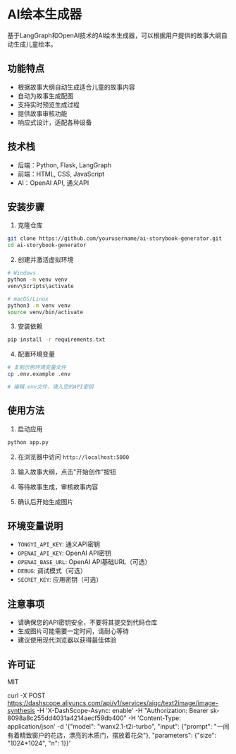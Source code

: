 # AI绘本生成器

基于LangGraph和OpenAI技术的AI绘本生成器，可以根据用户提供的故事大纲自动生成儿童绘本。

## 功能特点

- 根据故事大纲自动生成适合儿童的故事内容
- 自动为故事生成配图
- 支持实时预览生成过程
- 提供故事审核功能
- 响应式设计，适配各种设备

## 技术栈

- 后端：Python, Flask, LangGraph
- 前端：HTML, CSS, JavaScript
- AI：OpenAI API, 通义API

## 安装步骤

1. 克隆仓库
```bash
git clone https://github.com/yourusername/ai-storybook-generator.git
cd ai-storybook-generator
```

2. 创建并激活虚拟环境
```bash
# Windows
python -m venv venv
venv\Scripts\activate

# macOS/Linux
python3 -m venv venv
source venv/bin/activate
```

3. 安装依赖
```bash
pip install -r requirements.txt
```

4. 配置环境变量
```bash
# 复制示例环境变量文件
cp .env.example .env

# 编辑.env文件，填入您的API密钥
```

## 使用方法

1. 启动应用
```bash
python app.py
```

2. 在浏览器中访问 `http://localhost:5000`

3. 输入故事大纲，点击"开始创作"按钮

4. 等待故事生成，审核故事内容

5. 确认后开始生成图片

## 环境变量说明

- `TONGYI_API_KEY`: 通义API密钥
- `OPENAI_API_KEY`: OpenAI API密钥
- `OPENAI_BASE_URL`: OpenAI API基础URL（可选）
- `DEBUG`: 调试模式（可选）
- `SECRET_KEY`: 应用密钥（可选）

## 注意事项

- 请确保您的API密钥安全，不要将其提交到代码仓库
- 生成图片可能需要一定时间，请耐心等待
- 建议使用现代浏览器以获得最佳体验

## 许可证

MIT 

curl -X POST https://dashscope.aliyuncs.com/api/v1/services/aigc/text2image/image-synthesis -H 'X-DashScope-Async: enable' -H "Authorization: Bearer sk-8098a8c255dd4031a4214aecf59db400" -H 'Content-Type: application/json' -d '{"model": "wanx2.1-t2i-turbo", "input": {"prompt": "一间有着精致窗户的花店，漂亮的木质门，摆放着花朵"}, "parameters": {"size": "1024*1024", "n": 1}}'  